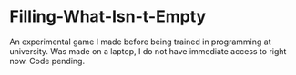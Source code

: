 # Filling-What-Isn-t-Empty
An experimental game I made before being trained in programming at university. Was made on a laptop, I do not have immediate access to right now. Code pending.
